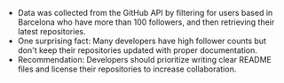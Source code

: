 - Data was collected from the GitHub API by filtering for users based in Barcelona who have more than 100 followers, and then retrieving their latest repositories.
- One surprising fact: Many developers have high follower counts but don't keep their repositories updated with proper documentation.
- Recommendation: Developers should prioritize writing clear README files and license their repositories to increase collaboration.
